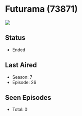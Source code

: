 # Futurama (73871)

<img src="https://dg31sz3gwrwan.cloudfront.net/poster/73871/25520-0-optimized.jpg" />

## Status
* Ended
## Last Aired
* Season: 7
* Episode: 26
## Seen Episodes
* Total: 0

